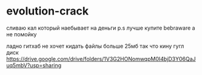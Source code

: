 # evolution-crack
сливаю кал который наебывает на деньги
p.s лучше купите bebraware а не помойку

ладно гитхаб не хочет кидать файлы больше 25мб так что кину гугл диск
https://drive.google.com/drive/folders/1V3G2HONomwqpM0I4bjD3Y06QaJuq5mbV?usp=sharing
